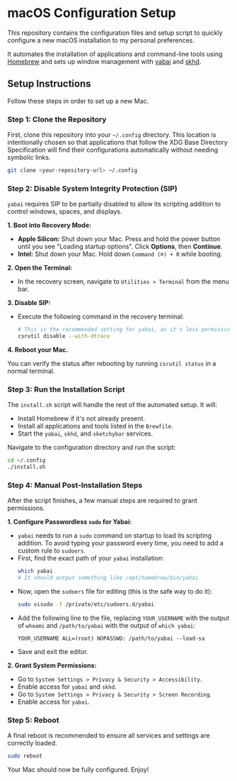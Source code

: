# macOS Configuration Setup

This repository contains the configuration files and setup script to quickly configure a new macOS installation to my personal preferences.

It automates the installation of applications and command-line tools using [Homebrew](https://brew.sh/) and sets up window management with [yabai](https://github.com/koekeishiya/yabai) and [skhd](https://github.com/koekeishiya/skhd).

## Setup Instructions

Follow these steps in order to set up a new Mac.

### Step 1: Clone the Repository

First, clone this repository into your `~/.config` directory. This location is intentionally chosen so that applications that follow the XDG Base Directory Specification will find their configurations automatically without needing symbolic links.

```bash
git clone <your-repository-url> ~/.config
```

### Step 2: Disable System Integrity Protection (SIP)

`yabai` requires SIP to be partially disabled to allow its scripting addition to control windows, spaces, and displays.

**1. Boot into Recovery Mode:**
   - **Apple Silicon:** Shut down your Mac. Press and hold the power button until you see "Loading startup options". Click **Options**, then **Continue**.
   - **Intel:** Shut down your Mac. Hold down `Command (⌘) + R` while booting.

**2. Open the Terminal:**
   - In the recovery screen, navigate to `Utilities > Terminal` from the menu bar.

**3. Disable SIP:**
   - Execute the following command in the recovery terminal:
     ```sh
     # This is the recommended setting for yabai, as it's less permissive than fully disabling SIP.
     csrutil disable --with-dtrace
     ```

**4. Reboot your Mac.**

You can verify the status after rebooting by running `csrutil status` in a normal terminal.

### Step 3: Run the Installation Script

The `install.sh` script will handle the rest of the automated setup. It will:
- Install Homebrew if it's not already present.
- Install all applications and tools listed in the `Brewfile`.
- Start the `yabai`, `skhd`, and `sketchybar` services.

Navigate to the configuration directory and run the script:
```bash
cd ~/.config
./install.sh
```

### Step 4: Manual Post-Installation Steps

After the script finishes, a few manual steps are required to grant permissions.

**1. Configure Passwordless `sudo` for Yabai:**
   - `yabai` needs to run a `sudo` command on startup to load its scripting addition. To avoid typing your password every time, you need to add a custom rule to `sudoers`.
   - First, find the exact path of your `yabai` installation:
     ```bash
     which yabai
     # It should output something like /opt/homebrew/bin/yabai
     ```
   - Now, open the `sudoers` file for editing (this is the safe way to do it):
     ```bash
     sudo visudo -f /private/etc/sudoers.d/yabai
     ```
   - Add the following line to the file, replacing `YOUR_USERNAME` with the output of `whoami` and `/path/to/yabai` with the output of `which yabai`:
     ```
     YOUR_USERNAME ALL=(root) NOPASSWD: /path/to/yabai --load-sa
     ```
   - Save and exit the editor.

**2. Grant System Permissions:**
   - Go to `System Settings > Privacy & Security > Accessibility`.
   - Enable access for `yabai` and `skhd`.
   - Go to `System Settings > Privacy & Security > Screen Recording`.
   - Enable access for `yabai`.

### Step 5: Reboot

A final reboot is recommended to ensure all services and settings are correctly loaded.

```bash
sudo reboot
```

Your Mac should now be fully configured. Enjoy!
